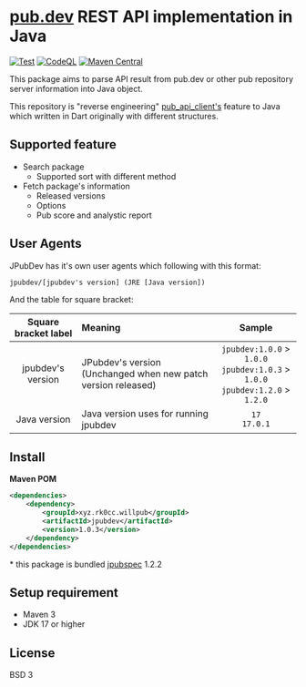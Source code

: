 # [pub.dev](https://pub.dev) REST API implementation in Java

[![Test](https://github.com/Project-Will-Pub/jpubdev/actions/workflows/test.yml/badge.svg?branch=main)](https://github.com/Project-Will-Pub/jpubdev/actions/workflows/test.yml)
[![CodeQL](https://github.com/Project-Will-Pub/jpubdev/actions/workflows/codeql.yml/badge.svg?branch=main)](https://github.com/Project-Will-Pub/jpubdev/actions/workflows/codeql.yml)
[![Maven Central](https://img.shields.io/maven-central/v/xyz.rk0cc.willpub/jpubdev.svg?label=Maven%20Central)](https://search.maven.org/search?q=g:%22xyz.rk0cc.willpub%22%20AND%20a:%22jpubdev%22)

This package aims to parse API result from pub.dev or other pub repository server information into
Java object.

This repository is "reverse engineering" [pub_api_client's](https://github.com/leoafarias/pub_api_client) feature to Java which written in Dart originally with different 
structures.

## Supported feature

* Search package
  * Supported sort with different method
* Fetch package's information
  * Released versions
  * Options
  * Pub score and analystic report

## User Agents

JPubDev has it's own user agents which following with this format:

```text
jpubdev/[jpubdev's version] (JRE [Java version])
```

And the table for square bracket:

| Square bracket label | Meaning | Sample |
|:---:|:---|:---:|
|jpubdev's version|JPubdev's version (Unchanged when new patch version released)|`jpubdev:1.0.0` > `1.0.0` <br/> `jpubdev:1.0.3` > `1.0.0` <br/> `jpubdev:1.2.0` > `1.2.0`|
|Java version|Java version uses for running jpubdev| `17` <br/> `17.0.1`|

## Install

**Maven POM**
```xml
<dependencies>
    <dependency>
        <groupId>xyz.rk0cc.willpub</groupId>
        <artifactId>jpubdev</artifactId>
        <version>1.0.3</version>
    </dependency>
</dependencies>
```
<p>* this package is bundled <a href="https://github.com/Project-Will-Pub/jpubspec">jpubspec</a> 1.2.2</p>

## Setup requirement

* Maven 3
* JDK 17 or higher

## License

BSD 3

